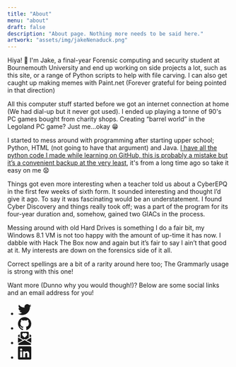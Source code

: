 ```yaml
---
title: "About"
menu: "about"
draft: false
description: "About page. Nothing more needs to be said here."
artwork: "assets/img/jakeNenaduck.png"
---
```

<div id="this_location"></div>

Hiya! &#128075; I'm Jake, a final-year Forensic computing and security student at Bournemouth University and end up working on side projects a lot, such as this site, or a range of Python scripts to help with file carving. I can also get caught up making memes with Paint.net (Forever grateful for being pointed in that direction)

All this computer stuff started before we got an internet connection at home (We had dial-up but it never got used). I ended up playing a tonne of 90's PC games bought from charity shops. Creating “barrel world” in the Legoland PC game? Just me…okay &#128513;

I started to mess around with programming after starting upper school; Python, HTML (not going to have that argument) and Java. [I have all the python code I made while learning on GitHub, this is probably a mistake but it’s a convenient backup at the very least](https://github.com/JakeNTech/GCSE-Python-Code), it's from a long time ago so take it easy on me &#128551;

Things got even more interesting when a teacher told us about a CyberEPQ in the first few weeks of sixth form. It sounded interesting and thought I’d give it ago. To say it was fascinating would be an understatement. I found Cyber Discovery and things really took off; was a part of the program for its four-year duration and, somehow, gained two GIACs in the process.

Messing around with old Hard Drives is something I do a fair bit, my Windows 8.1 VM is not too happy with the amount of up-time it has now. I dabble with Hack The Box now and again but it’s fair to say I ain’t that good at it. My interests are down on the forensics side of it all.

Correct spellings are a bit of a rarity around here too; The Grammarly usage is strong with this one!

Want more (Dunno why you would though!)? Below are some social links and an email address for you!

<div class="social_links">
    <ul>
        <!-- Twitter -->
        <li><a href="https://twitter.com/jakentech"><svg xmlns="http://www.w3.org/2000/svg" width="30" height="30" fill="currentColor" class="bi bi-twitter" viewBox="0 0 16 16"><path d="M5.026 15c6.038 0 9.341-5.003 9.341-9.334 0-.14 0-.282-.006-.422A6.685 6.685 0 0 0 16 3.542a6.658 6.658 0 0 1-1.889.518 3.301 3.301 0 0 0 1.447-1.817 6.533 6.533 0 0 1-2.087.793A3.286 3.286 0 0 0 7.875 6.03a9.325 9.325 0 0 1-6.767-3.429 3.289 3.289 0 0 0 1.018 4.382A3.323 3.323 0 0 1 .64 6.575v.045a3.288 3.288 0 0 0 2.632 3.218 3.203 3.203 0 0 1-.865.115 3.23 3.23 0 0 1-.614-.057 3.283 3.283 0 0 0 3.067 2.277A6.588 6.588 0 0 1 .78 13.58a6.32 6.32 0 0 1-.78-.045A9.344 9.344 0 0 0 5.026 15z"/></svg></a></li>
        <!-- Github -->
        <li><a href="https://github.com/jakentech"><svg xmlns="http://www.w3.org/2000/svg" width="30" height="30" fill="currentColor" class="bi bi-github" viewBox="0 0 16 16"><path d="M8 0C3.58 0 0 3.58 0 8c0 3.54 2.29 6.53 5.47 7.59.4.07.55-.17.55-.38 0-.19-.01-.82-.01-1.49-2.01.37-2.53-.49-2.69-.94-.09-.23-.48-.94-.82-1.13-.28-.15-.68-.52-.01-.53.63-.01 1.08.58 1.23.82.72 1.21 1.87.87 2.33.66.07-.52.28-.87.51-1.07-1.78-.2-3.64-.89-3.64-3.95 0-.87.31-1.59.82-2.15-.08-.2-.36-1.02.08-2.12 0 0 .67-.21 2.2.82.64-.18 1.32-.27 2-.27.68 0 1.36.09 2 .27 1.53-1.04 2.2-.82 2.2-.82.44 1.1.16 1.92.08 2.12.51.56.82 1.27.82 2.15 0 3.07-1.87 3.75-3.65 3.95.29.25.54.73.54 1.48 0 1.07-.01 1.93-.01 2.2 0 .21.15.46.55.38A8.012 8.012 0 0 0 16 8c0-4.42-3.58-8-8-8z"/></svg></a></li>
        <!-- Mail -->
        <li><a href="mailto:hello@jakentech.com"><svg xmlns="http://www.w3.org/2000/svg" width="30" height="30" fill="currentColor" class="bi bi-envelope-paper-heart-fill" viewBox="0 0 16 16"><path fill-rule="evenodd" d="m3 7.5 3.5 2L8 8.75l1.5.75 3.5-2v-6A1.5 1.5 0 0 0 11.5 0h-7A1.5 1.5 0 0 0 3 1.5v6ZM2 3.133l-.941.502A2 2 0 0 0 0 5.4v.313l2 1.173V3.133Zm12 3.753 2-1.173V5.4a2 2 0 0 0-1.059-1.765L14 3.133v3.753Zm-3.693 3.324L16 6.873v6.5l-5.693-3.163Zm5.634 4.274L8 10.072.059 14.484A2 2 0 0 0 2 16h12a2 2 0 0 0 1.941-1.516ZM5.693 10.21 0 13.372v-6.5l5.693 3.338ZM8 1.982C9.664.309 13.825 3.236 8 7 2.175 3.236 6.336.31 8 1.982Z"/></svg></a></li>
        <!-- LinkedIn -->
        <li><a href="https://www.linkedin.com/in/jake-nenadic-5a8989187/"><svg xmlns="http://www.w3.org/2000/svg" width="30" height="30" fill="currentColor" class="bi bi-linkedin" viewBox="0 0 16 16"><path d="M0 1.146C0 .513.526 0 1.175 0h13.65C15.474 0 16 .513 16 1.146v13.708c0 .633-.526 1.146-1.175 1.146H1.175C.526 16 0 15.487 0 14.854V1.146zm4.943 12.248V6.169H2.542v7.225h2.401zm-1.2-8.212c.837 0 1.358-.554 1.358-1.248-.015-.709-.52-1.248-1.342-1.248-.822 0-1.359.54-1.359 1.248 0 .694.521 1.248 1.327 1.248h.016zm4.908 8.212V9.359c0-.216.016-.432.08-.586.173-.431.568-.878 1.232-.878.869 0 1.216.662 1.216 1.634v3.865h2.401V9.25c0-2.22-1.184-3.252-2.764-3.252-1.274 0-1.845.7-2.165 1.193v.025h-.016a5.54 5.54 0 0 1 .016-.025V6.169h-2.4c.03.678 0 7.225 0 7.225h2.4z"/></svg></a></li>
    </ul>
</div>

<script src="/assets/java/location.js" onload="location_selector()"></script>